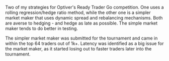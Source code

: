 Two of my strategies for Optiver's Ready Trader Go competition. One uses a rolling regression/hedge ratio method, while the other one is a simpler market maker that uses dynamic spread and rebalancing mechanisms. Both are averse to hedging - and hedge as late as possible. The simple market maker tends to do better in testing.

The simpler market maker was submitted for the tournament and came in within the top 64 traders out of 1k+. Latency was identified as a big issue for the market maker, as it started losing out to faster traders later into the tournament.
